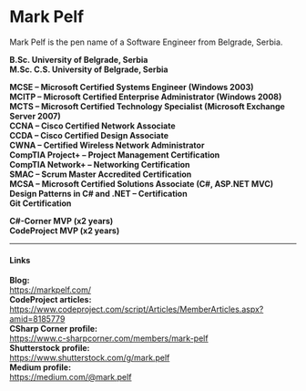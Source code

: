 <!--
**MarkPelf/MarkPelf** is a ✨ _special_ ✨ repository because its `README.md` (this file) appears on your GitHub profile.

Here are some ideas to get you started:

- 🔭 I’m currently working on ...
- 🌱 I’m currently learning ...
- 👯 I’m looking to collaborate on ...
- 🤔 I’m looking for help with ...
- 💬 Ask me about ...
- 📫 How to reach me: ...
- 😄 Pronouns: ...
- ⚡ Fun fact: ...
-->

# Mark Pelf
Mark Pelf is the pen name of a Software Engineer from Belgrade, Serbia.

**B.Sc. University of Belgrade, Serbia   
M.Sc. C.S. University of Belgrade, Serbia**


**MCSE – Microsoft Certified Systems Engineer (Windows 2003)  
MCITP – Microsoft Certified Enterprise Administrator (Windows 2008)   
MCTS – Microsoft Certified Technology Specialist (Microsoft Exchange Server 2007)   
CCNA – Cisco Certified Network Associate   
CCDA – Cisco Certified Design Associate   
CWNA – Certified Wireless Network Administrator   
CompTIA Project+ – Project Management Certification   
CompTIA Network+ – Networking Certification   
SMAC – Scrum Master Accredited Certification   
MCSA – Microsoft Certified Solutions Associate (C#, ASP.NET MVC)   
Design Patterns in C# and .NET – Certification   
Git Certification**

**C#-Corner MVP (x2 years)   
CodeProject MVP (x2 years)**

- - -

#### Links
**Blog:**    
https://markpelf.com/   
**CodeProject articles:**   
https://www.codeproject.com/script/Articles/MemberArticles.aspx?amid=8185779   
**CSharp Corner profile:**   
https://www.c-sharpcorner.com/members/mark-pelf    
**Shutterstock profile:**   
https://www.shutterstock.com/g/mark.pelf    
**Medium profile:**   
https://medium.com/@mark.pelf   






